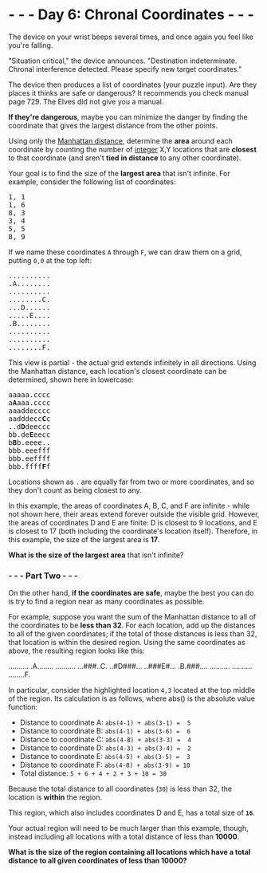 # - - - Day 6: Chronal Coordinates - - -

The device on your wrist beeps several times, and once again you feel like you're falling.

"Situation critical," the device announces. "Destination indeterminate. Chronal interference detected. Please specify new target coordinates."

The device then produces a list of coordinates (your puzzle input). Are they places it thinks are safe or dangerous? It recommends you check manual page 729. The Elves did not give you a manual.

**If they're dangerous**, maybe you can minimize the danger by finding the coordinate that gives the largest distance from the other points.

Using only the [Manhattan distance](https://en.wikipedia.org/wiki/Taxicab_geometry), determine the **area** around each coordinate by counting the number of [integer](https://en.wikipedia.org/wiki/Integer) X,Y locations that are **closest** to that coordinate (and aren't **tied in distance** to any other coordinate).

Your goal is to find the size of the **largest area** that isn't infinite. For example, consider the following list of coordinates:

<pre>
1, 1
1, 6
8, 3
3, 4
5, 5
8, 9
</pre>

If we name these coordinates ``A`` through ``F``, we can draw them on a grid, putting ``0,0`` at the top left:

<pre>
..........
.A........
..........
........C.
...D......
.....E....
.B........
..........
..........
........F.
</pre>

This view is partial - the actual grid extends infinitely in all directions. Using the Manhattan distance, each location's closest coordinate can be determined, shown here in lowercase:

<pre>
aaaaa.cccc
a<b>A</b>aaa.cccc
aaaddecccc
aadddecc<b>C</b>c
..d<b>D</b>deeccc
bb.de<b>E</b>eecc
b<b>B</b>b.eeee..
bbb.eeefff
bbb.eeffff
bbb.ffff<b>F</b>f
</pre>

Locations shown as ``.`` are equally far from two or more coordinates, and so they don't count as being closest to any.

In this example, the areas of coordinates A, B, C, and F are infinite - while not shown here, their areas extend forever outside the visible grid. However, the areas of coordinates D and E are finite: D is closest to 9 locations, and E is closest to 17 (both including the coordinate's location itself). Therefore, in this example, the size of the largest area is **17**.

**What is the size of the largest area** that isn't infinite?


### - - - Part Two - - -

On the other hand, **if the coordinates are safe**, maybe the best you can do is try to find a region near as many coordinates as possible.

For example, suppose you want the sum of the Manhattan distance to all of the coordinates to be **less than 32**. For each location, add up the distances to all of the given coordinates; if the total of those distances is less than 32, that location is within the desired region. Using the same coordinates as above, the resulting region looks like this:

..........
.A........
..........
...###..C.
..#D###...
..###E#...
.B.###....
..........
..........
........F.

In particular, consider the highlighted location ``4,3`` located at the top middle of the region. Its calculation is as follows, where abs() is the absolute value function:

* Distance to coordinate A: ``abs(4-1) + abs(3-1) =  5``
* Distance to coordinate B: ``abs(4-1) + abs(3-6) =  6``
* Distance to coordinate C: ``abs(4-8) + abs(3-3) =  4``
* Distance to coordinate D: ``abs(4-3) + abs(3-4) =  2``
* Distance to coordinate E: ``abs(4-5) + abs(3-5) =  3``
* Distance to coordinate F: ``abs(4-8) + abs(3-9) = 10``
* Total distance: ``5 + 6 + 4 + 2 + 3 + 10 = 30``

Because the total distance to all coordinates (``30``) is less than 32, the location is **within** the region.

This region, which also includes coordinates D and E, has a total size of **``16``**.

Your actual region will need to be much larger than this example, though, instead including all locations with a total distance of less than **10000**.

**What is the size of the region containing all locations which have a total distance to all given coordinates of less than 10000?**
